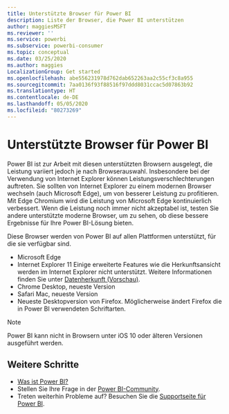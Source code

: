 ```yaml
---
title: Unterstützte Browser für Power BI
description: Liste der Browser, die Power BI unterstützen
author: maggiesMSFT
ms.reviewer: ''
ms.service: powerbi
ms.subservice: powerbi-consumer
ms.topic: conceptual
ms.date: 03/25/2020
ms.author: maggies
LocalizationGroup: Get started
ms.openlocfilehash: abe556231978d762dab652263aa2c55cf3c8a955
ms.sourcegitcommit: 7aa0136f93f88516f97ddd8031ccac5d07863b92
ms.translationtype: HT
ms.contentlocale: de-DE
ms.lasthandoff: 05/05/2020
ms.locfileid: "80273269"
---
```

# <a name="supported-browsers-for-power-bi"></a>Unterstützte Browser für Power BI

Power BI ist zur Arbeit mit diesen unterstützten Browsern ausgelegt, die Leistung variiert jedoch je nach Browserauswahl. Insbesondere bei der Verwendung von Internet Explorer können Leistungsverschlechterungen auftreten. Sie sollten von Internet Explorer zu einem modernen Browser wechseln (auch Microsoft Edge), um von besserer Leistung zu profitieren. Mit Edge Chromium wird die Leistung von Microsoft Edge kontinuierlich verbessert. Wenn die Leistung noch immer nicht akzeptabel ist, testen Sie andere unterstützte moderne Browser, um zu sehen, ob diese bessere Ergebnisse für Ihre Power BI-Lösung bieten.

Diese Browser werden von Power BI auf allen Plattformen unterstützt, für die sie verfügbar sind.

- Microsoft Edge
- Internet Explorer 11 Einige erweiterte Features wie die Herkunftsansicht werden im Internet Explorer nicht unterstützt. Weitere Informationen finden Sie unter [Datenherkunft (Vorschau)](collaborate-share/service-data-lineage.md).
- Chrome Desktop, neueste Version
- Safari Mac, neueste Version
- Neueste Desktopversion von Firefox. Möglicherweise ändert Firefox die in Power BI verwendeten Schriftarten. 

> [!NOTE]
> Power BI kann nicht in Browsern unter iOS 10 oder älteren Versionen ausgeführt werden.

## <a name="next-steps"></a>Weitere Schritte
* [Was ist Power BI?](power-bi-overview.md)
* Stellen Sie Ihre Frage in der [Power BI-Community](https://community.powerbi.com/).
* Treten weiterhin Probleme auf? Besuchen Sie die [Supportseite für Power BI](https://powerbi.microsoft.com/support/).
